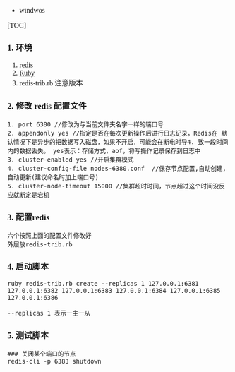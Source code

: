 <font face="Simsun" size=3>

- windwos

[TOC]

### 1. 环境

1. redis
2. [Ruby](https://rubyinstaller.org/downloads/)
3. redis-trib.rb 注意版本

### 2. 修改 redis 配置文件

~~~
1. port 6380 //修改为与当前文件夹名字一样的端口号
2. appendonly yes //指定是否在每次更新操作后进行日志记录，Redis在 默认情况下是异步的把数据写入磁盘，如果不开启，可能会在断电时导4. 致一段时间内的数据丢失。 yes表示：存储方式，aof，将写操作记录保存到日志中
3. cluster-enabled yes //开启集群模式
4. cluster-config-file nodes-6380.conf  //保存节点配置,自动创建,自动更新(建议命名时加上端口号)
5. cluster-node-timeout 15000 //集群超时时间，节点超过这个时间没反应就断定是宕机
~~~

### 3. 配置redis

~~~
六个按照上面的配置文件修改好
外层放redis-trib.rb
~~~

### 4. 启动脚本

~~~
ruby redis-trib.rb create --replicas 1 127.0.0.1:6381 127.0.0.1:6382 127.0.0.1:6383 127.0.0.1:6384 127.0.0.1:6385 127.0.0.1:6386

--replicas 1 表示一主一从
~~~


### 5. 测试脚本

~~~
### 关闭某个端口的节点
redis-cli -p 6383 shutdown
~~~

</font>